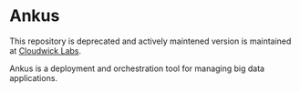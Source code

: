Ankus
=====

This repository is deprecated and actively maintened version is maintained at [Cloudwick Labs](https://github.com/cloudwicklabs/ankus).

Ankus is a deployment and orchestration tool for managing big data applications.